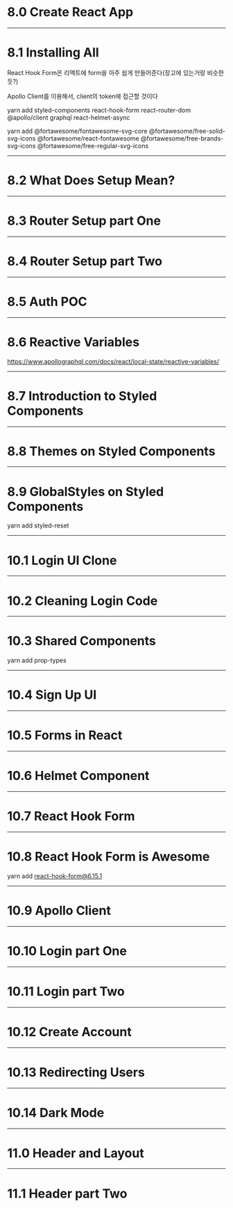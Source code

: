 # 8.0 Create React App

---

# 8.1 Installing All

React Hook Form은 리액트에 form을 아주 쉽게 만들어준다(장고에 있는거랑 비슷한듯?)

Apollo Client를 이용해서, client의 token에 접근할 것이다

yarn add styled-components react-hook-form react-router-dom @apollo/client graphql react-helmet-async

yarn add @fortawesome/fontawesome-svg-core @fortawesome/free-solid-svg-icons @fortawesome/react-fontawesome @fortawesome/free-brands-svg-icons @fortawesome/free-regular-svg-icons

---

# 8.2 What Does Setup Mean?

---

# 8.3 Router Setup part One

---

# 8.4 Router Setup part Two

---

# 8.5 Auth POC

---

# 8.6 Reactive Variables

https://www.apollographql.com/docs/react/local-state/reactive-variables/

---

# 8.7 Introduction to Styled Components

---

# 8.8 Themes on Styled Components

---

# 8.9 GlobalStyles on Styled Components

yarn add styled-reset

---

# 10.1 Login UI Clone

---

# 10.2 Cleaning Login Code

---

# 10.3 Shared Components

yarn add prop-types

---

# 10.4 Sign Up UI

---

# 10.5 Forms in React

---

# 10.6 Helmet Component

---

# 10.7 React Hook Form

---

# 10.8 React Hook Form is Awesome

yarn add react-hook-form@6.15.1

---

# 10.9 Apollo Client

---

# 10.10 Login part One

---

# 10.11 Login part Two

---

# 10.12 Create Account

---

# 10.13 Redirecting Users

---

# 10.14 Dark Mode

---

# 11.0 Header and Layout

---

# 11.1 Header part Two